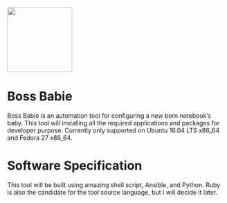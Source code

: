 <img src="https://vignette.wikia.nocookie.net/dreamworks/images/8/88/Boss-Image-400.png/revision/latest?cb=20170613004356" width="150">

# Boss Babie

Boss Babie is an automation tool for configuring a new born notebook’s baby. This tool will installing all the required applications and packages for developer purpose. Currently only supported on Ubuntu 16.04 LTS x86_64 and Fedora 27 x86_64.

# Software Specification

This tool will be built using amazing shell script, Ansible, and Python. Ruby is also the candidate for the tool source language, but I will decide it later.